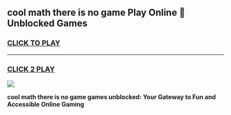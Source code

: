 
## cool math there is no game Play Online 👋 Unblocked Games
<h3>
<a href="https://news.freeplayer.one?title=cool_math_there_is_no_game&ref=17CMG">CLICK TO PLAY</a></h3>
<hr>

<h3>
<a href="https://news.freeplayer.one?title=cool_math_there_is_no_game&ref=17CMG">CLICK 2 PLAY</a>
  
</h3>

<a href="https://news.freeplayer.one?title=cool_math_there_is_no_game&ref=17CMG/"><img src="https://clearcache.store/games.png"></a>


**cool math there is no game games unblocked: Your Gateway to Fun and Accessible Online Gaming**

